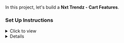 In this project, let's build a **Nxt Trendz - Cart Features**.
### Set Up Instructions

<details>
<summary>Click to view</summary>

- Download dependencies by running `npm install`
- Start up the app using `npm start`
</details>

<details>

The app have the following functionalities

- When an _unauthenticated user_ tries to access the **Cart** route, the page should be navigated to Login Route

- Following are the features need to implemented

- Feature 1

  - When an authenticated user tries to add the same product multiple times
    - The quantity of the product should be updated accordingly, and the count of the cart items in the header should be remained same

- Feature 2

  - The total amount and number of items in the cart should be displayed in the Cart Route

- Feature 3

  - In each cart item in the cart
    - The quantity of the product should be incremented by one when the plus icon is clicked
    - The quantity of the product should be decremented by one when the minus icon is clicked
    - When the quantity of the product is one and the minus icon is clicked, then the respective product should be removed from the cart
    - Based on the quantity of the product, the product price and the Cart Summary, i.e the total cost should be updated accordingly

- Feature 4

  - When an _authenticated user_ clicked on the remove button, Cart Item should be removed from the CartList

- Feature 5

  - When an _authenticated user_ clicked on the **Remove all** button, all the Cart Items should be removed from the cart and [EmptyCartView](https://assets.ccbp.in/frontend/content/react-js/nxt-trendz-cart-features-empty-cart-view.png) should be displayed



- Prime User credentials

  ```
   username: rahul
   password: rahul@2021
  ```

- Non-Prime User credentials

  ```
   username: raja
   password: raja@2021
  ```

